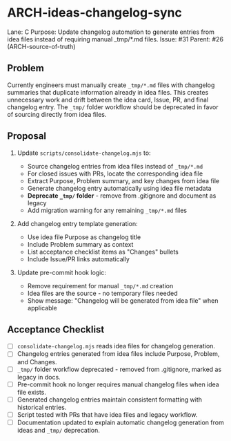# ARCH-ideas-changelog-sync

Lane: C
Purpose: Update changelog automation to generate entries from idea files instead of requiring manual \_tmp/\*.md files.
Issue: #31
Parent: #26 (ARCH-source-of-truth)

## Problem

Currently engineers must manually create `_tmp/*.md` files with changelog summaries that duplicate information already in idea files. This creates unnecessary work and drift between the idea card, Issue, PR, and final changelog entry. The `_tmp/` folder workflow should be deprecated in favor of sourcing directly from idea files.

## Proposal

1. Update `scripts/consolidate-changelog.mjs` to:
   - Source changelog entries from idea files instead of `_tmp/*.md`
   - For closed issues with PRs, locate the corresponding idea file
   - Extract Purpose, Problem summary, and key changes from idea file
   - Generate changelog entry automatically using idea file metadata
   - **Deprecate `_tmp/` folder** - remove from .gitignore and document as legacy
   - Add migration warning for any remaining `_tmp/*.md` files

2. Add changelog entry template generation:
   - Use idea file Purpose as changelog title
   - Include Problem summary as context
   - List acceptance checklist items as "Changes" bullets
   - Include Issue/PR links automatically

3. Update pre-commit hook logic:
   - Remove requirement for manual `_tmp/*.md` creation
   - Idea files are the source - no temporary files needed
   - Show message: "Changelog will be generated from idea file" when applicable

## Acceptance Checklist

- [ ] `consolidate-changelog.mjs` reads idea files for changelog generation.
- [ ] Changelog entries generated from idea files include Purpose, Problem, and Changes.
- [ ] `_tmp/` folder workflow deprecated - removed from .gitignore, marked as legacy in docs.
- [ ] Pre-commit hook no longer requires manual changelog files when idea file exists.
- [ ] Generated changelog entries maintain consistent formatting with historical entries.
- [ ] Script tested with PRs that have idea files and legacy workflow.
- [ ] Documentation updated to explain automatic changelog generation from ideas and `_tmp/` deprecation.
